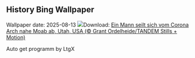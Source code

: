 ## History Bing Wallpaper
Wallpaper date: 2025-08-13
![](https://www.bing.com/th?id=OHR.CoronaArch_DE-DE6360631129_UHD.jpg&w=1000)Download: [Ein Mann seilt sich vom Corona Arch nahe Moab ab, Utah, USA (© Grant Ordelheide/TANDEM Stills + Motion)](https://www.bing.com/th?id=OHR.CoronaArch_DE-DE6360631129_UHD.jpg)

Auto get programm by LtgX
